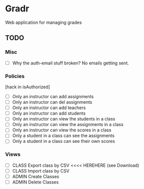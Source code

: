 # Gradr

Web application for managing grades

## TODO

### Misc

- [ ] Why the auth-email stuff broken? No emails getting sent.

### Policies

[hack in isAuthorized]

- [ ] Only an instructor can add assignments
- [ ] Only an instructor can del assignments
- [ ] Only an instructor can add teachers
- [ ] Only an instructor can add students
- [ ] Only an instructor can view the students in a class
- [ ] Only an instructor can view the assignments in a class
- [ ] Only an instructor can view the scores in a class
- [ ] Only a student in a class can see the assignments
- [ ] Only a student in a class can see their own scores

### Views

- [ ] CLASS   Export class by CSV <<<< HEREHERE (see Download)
- [ ] CLASS   Import class by CSV   
- [ ] ADMIN   Create Classes
- [ ] ADMIN   Delete Classes
